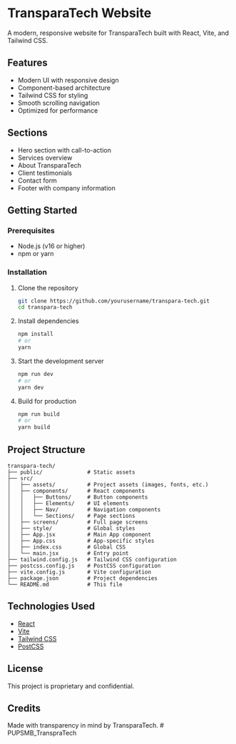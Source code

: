 # TransparaTech Website

A modern, responsive website for TransparaTech built with React, Vite, and Tailwind CSS.

## Features

- Modern UI with responsive design
- Component-based architecture
- Tailwind CSS for styling
- Smooth scrolling navigation
- Optimized for performance

## Sections

- Hero section with call-to-action
- Services overview
- About TransparaTech
- Client testimonials
- Contact form
- Footer with company information

## Getting Started

### Prerequisites

- Node.js (v16 or higher)
- npm or yarn

### Installation

1. Clone the repository
   ```bash
   git clone https://github.com/yourusername/transpara-tech.git
   cd transpara-tech
   ```

2. Install dependencies
   ```bash
   npm install
   # or
   yarn
   ```

3. Start the development server
   ```bash
   npm run dev
   # or
   yarn dev
   ```

4. Build for production
   ```bash
   npm run build
   # or
   yarn build
   ```

## Project Structure

```
transpara-tech/
├── public/              # Static assets
├── src/
│   ├── assets/          # Project assets (images, fonts, etc.)
│   ├── components/      # React components
│   │   ├── Buttons/     # Button components
│   │   ├── Elements/    # UI elements
│   │   ├── Nav/         # Navigation components
│   │   └── Sections/    # Page sections
│   ├── screens/         # Full page screens
│   ├── style/           # Global styles
│   ├── App.jsx          # Main App component
│   ├── App.css          # App-specific styles
│   ├── index.css        # Global CSS
│   └── main.jsx         # Entry point
├── tailwind.config.js   # Tailwind CSS configuration
├── postcss.config.js    # PostCSS configuration
├── vite.config.js       # Vite configuration
├── package.json         # Project dependencies
└── README.md            # This file
```

## Technologies Used

- [React](https://reactjs.org/)
- [Vite](https://vitejs.dev/)
- [Tailwind CSS](https://tailwindcss.com/)
- [PostCSS](https://postcss.org/)

## License

This project is proprietary and confidential.

## Credits

Made with transparency in mind by TransparaTech.
#   P U P S M B _ T r a n s p r a T e c h  
 